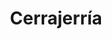 ---
title: "Cerrajerría"
url: /ciudad-autonoma-de-buenos-aires/cerrajerria/
shop: Schlüsseldienst
---